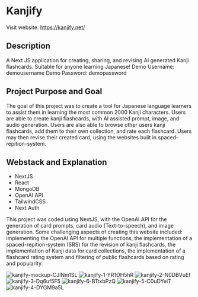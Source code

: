 <h1>Kanjify</h1>


Visit website: https://kanjify.net/

<h2>Description</h2>
A Next JS application for creating, sharing, and revising AI generated Kanji flashcards. Suitable for anyone learning Japanese! 
Demo Username: demousername 
Demo Password: demopassword

<h2>Project Purpose and Goal</h2>
The goal of this project was to create a tool for Japanese language learners to assist them in learning the most common 2000 Kanji characters. Users are able to create kanji flashcards, with AI assisted prompt, image, and audio generation. Users are also able to browse other users kanji flashcards, add them to their own collection, and rate each flashcard. Users may then revise their created card, using the websites built in spaced-repition-system.

<h2>Webstack and Explanation</h2>
<ul>
  <li>NextJS</li>
  <li>React</li>
  <li>MongoDB</li>
  <li>OpenAI API</li>
  <li>TailwindCSS</li>
  <li>Next Auth</li>
</ul>

This project was coded using NextJS, with the OpenAI API for the generation of card prompts, card audio (Text-to-speech), and image generation. Some challenging aspects of creating this website included: implementing the OpenAI API for multiple functions, the implementation of a spaced-repition-system (SRS) for the revision of kanji flashcards, the implementation of Kanji data for card collections, the implementation of a flashcard rating system and filtering of public flashcards based on rating and popularity.
<p/>
  
![kanjify-mockup-CJINm1SL](https://github.com/user-attachments/assets/4028f32a-2a0a-4bcb-bda1-2cb5e2f4d671)
![kanjify-1-YR1OH5hR](https://github.com/user-attachments/assets/0f1ea216-b378-4854-96b0-3a78653f0aae)
![kanjify-2-N0DBVuEf](https://github.com/user-attachments/assets/52b20ac4-5b33-4a92-8b8e-098f87c0118f)
![kanjify-3-Dq6uf5F5](https://github.com/user-attachments/assets/265bba2c-501f-4220-ae1e-edeb499dc2d8)
![kanjify-6-BTtxbPzQ](https://github.com/user-attachments/assets/c2c8fea0-6aa8-4620-880e-003e2288f73c)
![kanjify-5-C0uDYeiT](https://github.com/user-attachments/assets/51221414-fc6c-4788-800d-a874120f77b9)
![kanjify-4-DYGM9a5L](https://github.com/user-attachments/assets/c22961a8-498e-4aac-b69b-4052e2f6298f)
